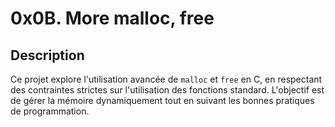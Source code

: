 # 0x0B. More malloc, free

## Description

Ce projet explore l'utilisation avancée de `malloc` et `free` en C, en respectant des contraintes strictes sur l'utilisation des fonctions standard. L'objectif est de gérer la mémoire dynamiquement tout en suivant les bonnes pratiques de programmation.
